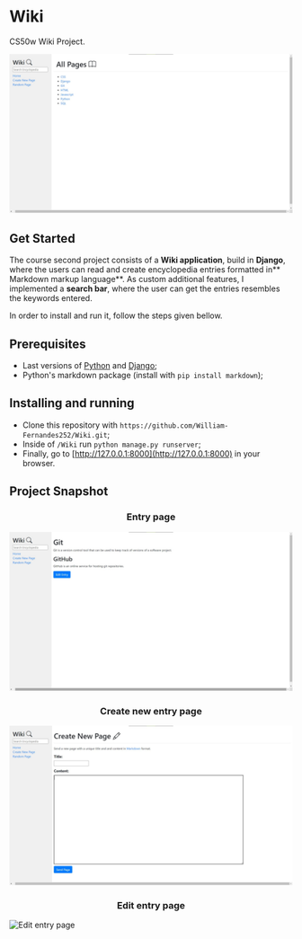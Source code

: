 # Wiki
CS50w Wiki Project.

![Home page](screenshots/main.jpg)

## Get Started
The course second project consists of a **Wiki application**, build in **Django**, where the users can read and create encyclopedia entries formatted in** Markdown markup language**. As custom additional features, I implemented a **search bar**, where the user can get the entries resembles the keywords entered.

In order to install and run it, follow the steps given bellow.

## Prerequisites
- Last versions of [Python](https://www.python.org/) and [Django](https://www.djangoproject.com/);
- Python's markdown package (install with `pip install markdown`);

## Installing and running
- Clone this repository with `https://github.com/William-Fernandes252/Wiki.git`;
- Inside of `/Wiki` run `python manage.py runserver`;
- Finally, go to [http://127.0.0.1:8000](http://127.0.0.1:8000) in your browser.

## Project Snapshot

<h3 align="center">Entry page</h3>

![Entry page](/screenshots/entry.jpg)

<h3 align="center">Create new entry page</h3>

![Create new entry page](/screenshots/create.jpg)

<h3 align="center">Edit entry page</h3>

![Edit entry page](/screenshots/edit.jpg)
